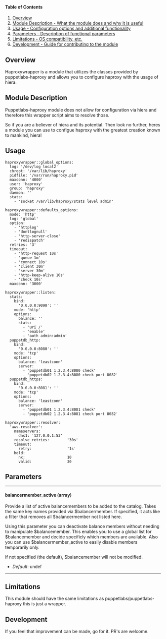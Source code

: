 #### Table of Contents

1. [Overview](#overview)
2. [Module Description - What the module does and why it is useful](#module-description)
3. [Usage - Configuration options and additional functionality](#usage)
4. [Parameters - Description of functional parameters](#parameters)
5. [Limitations - OS compatibility, etc.](#limitations)
6. [Development - Guide for contributing to the module](#development)

## Overview

Haproxywrapper is a module that utilizes the classes provided by puppetlabs-haproxy
and allows you to configure haproxy with the usage of hiera.


## Module Description

Puppetlabs-haproxy module does not allow for configuration via hiera and therefore
this wrapper script aims to resolve those.

So if you are a believer of hiera and its potential. Then look no further, heres
a module you can use to configue haproxy with the greatest creation known to mankind, hiera!

## Usage

```
haproxywrapper::global_options:
  log: '/dev/log local2'
  chroot: '/var/lib/haproxy'
  pidfile: '/var/run/haproxy.pid'
  maxconn: '4000'
  user: 'haproxy'
  group: 'haproxy'
  daemon: ''
  stats:
    - 'socket /var/lib/haproxy/stats level admin'

haproxywrapper::defaults_options:
  mode: 'http'
  log: 'global'
  option:
    - 'httplog'
    - 'dontlognull'
    - 'http-server-close'
    - 'redispatch'
  retries: '3'
  timeout:
    - 'http-request 10s'
    - 'queue 1m'
    - 'connect 10s'
    - 'client 30m'
    - 'server 30m'
    - 'http-keep-alive 10s'
    - 'check 10s'
  maxconn: '3000'

haproxywrapper::listen:
  stats:
    bind:
      '0.0.0.0:9090': ''
    mode: 'http'
    options:
      balance: ''
      stats:
        - 'uri /'
        - 'enable'
        - 'auth admin:admin'
  puppetdb_http:
    bind:
      '0.0.0.0:8080': ''
    mode: 'tcp'
    options:
      balance: 'leastconn'
      server:
        - 'puppetdb01 1.2.3.4:8080 check'
        - 'puppetdb02 1.2.3.4:8080 check port 8082'
  puppetdb_https:
    bind:
      '0.0.0.0:8081': ''
    mode: 'tcp'
    options:
      balance: 'leastconn'
      server:
        - 'puppetdb01 1.2.3.4:8081 check'
        - 'puppetdb02 1.2.3.4:8081 check port 8082'

haproxywrapper::resolver:
  'aws-resolver':
    nameservers:
      dns1: '127.0.0.1:53'
    resolve_retries:        '30s'
    timeout:
      retry:                '1s'
    hold:
      nx:                   10
      valid:                30
```

## Parameters

---
#### balancermember_active (array)
Provide a list of active balancemembers to be added to the catalog. Takes the same key names provided via $balancermember.
If specified, it acts like a filter that removes all $balancermember not listed here.

Using this parameter you can deactivate balance members without needing to manipulate $balancemember.
This enables you to use a global list for $balancemember and decide specificly which members are available.
Also you can use $balancermember_active to easily disable members temporarily only.

If not specified (the default), $balancemember will not be modified.

- *Default*: undef

---


## Limitations

This module should have the same limitations as puppetlabs/puppetlabs-haproxy
this is just a wrapper.

## Development

If you feel that improvement can be made, go for it. PR's are welcome.
